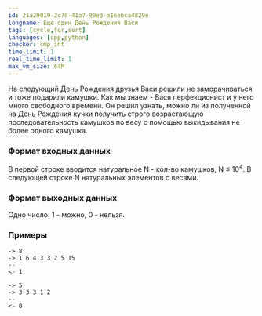```yaml
---
id: 21a29019-2c78-41a7-99e3-a16ebca4829e
longname: Еще один День Рождения Васи
tags: [cycle,for,sort]
languages: [cpp,python]
checker: cmp_int
time_limit: 1
real_time_limit: 1
max_vm_size: 64M
---
```



На следующий День Рождения друзья Васи решили не заморачиваться и тоже подарили камушки. Как мы знаем - Вася перфекционист и у него много свободного времени. Он решил узнать, можно ли из полученной на День Рождения кучки получить строго возрастающую последовательность камушков по весу с помощью выкидывания не более одного камушка.

### Формат входных данных

В первой строке вводится натуральное N - кол-во камушков, N ≤ 10<sup>4</sup>. В следующей строке N натуральных элементов с весами.

### Формат выходных данных

Одно число: 1 - можно, 0 - нельзя.

### Примеры

```
-> 8
-> 1 6 4 3 3 2 5 15
--
<- 1
```

```
-> 5
-> 3 3 3 1 2
--
<- 0
```
